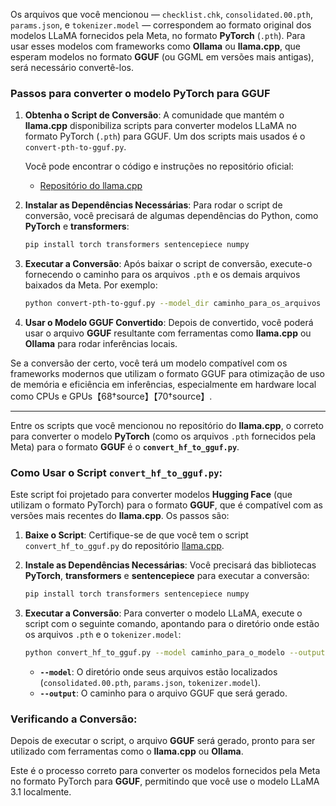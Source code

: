 Os arquivos que você mencionou — `checklist.chk`, `consolidated.00.pth`, `params.json`, e `tokenizer.model` — correspondem ao formato original dos modelos LLaMA fornecidos pela Meta, no formato **PyTorch** (`.pth`). Para usar esses modelos com frameworks como **Ollama** ou **llama.cpp**, que esperam modelos no formato **GGUF** (ou GGML em versões mais antigas), será necessário convertê-los.

### Passos para converter o modelo PyTorch para GGUF

1. **Obtenha o Script de Conversão**:
   A comunidade que mantém o **llama.cpp** disponibiliza scripts para converter modelos LLaMA no formato PyTorch (`.pth`) para GGUF. Um dos scripts mais usados é o `convert-pth-to-gguf.py`.
   
   Você pode encontrar o código e instruções no repositório oficial:
   
   - [Repositório do llama.cpp](https://github.com/ggerganov/llama.cpp)

2. **Instalar as Dependências Necessárias**:
   Para rodar o script de conversão, você precisará de algumas dependências do Python, como **PyTorch** e **transformers**:
   
   ```bash
   pip install torch transformers sentencepiece numpy
   ```

3. **Executar a Conversão**:
   Após baixar o script de conversão, execute-o fornecendo o caminho para os arquivos `.pth` e os demais arquivos baixados da Meta. Por exemplo:
   
   ```bash
   python convert-pth-to-gguf.py --model_dir caminho_para_os_arquivos --output_file caminho_para_output.gguf
   ```

4. **Usar o Modelo GGUF Convertido**:
   Depois de convertido, você poderá usar o arquivo **GGUF** resultante com ferramentas como **llama.cpp** ou **Ollama** para rodar inferências locais.

Se a conversão der certo, você terá um modelo compatível com os frameworks modernos que utilizam o formato GGUF para otimização de uso de memória e eficiência em inferências, especialmente em hardware local como CPUs e GPUs【68†source】【70†source】.

---

Entre os scripts que você mencionou no repositório do **llama.cpp**, o correto para converter o modelo **PyTorch** (como os arquivos `.pth` fornecidos pela Meta) para o formato **GGUF** é o **`convert_hf_to_gguf.py`**.

### Como Usar o Script `convert_hf_to_gguf.py`:

Este script foi projetado para converter modelos **Hugging Face** (que utilizam o formato PyTorch) para o formato **GGUF**, que é compatível com as versões mais recentes do **llama.cpp**. Os passos são:

1. **Baixe o Script**: Certifique-se de que você tem o script `convert_hf_to_gguf.py` do repositório [llama.cpp](https://github.com/ggerganov/llama.cpp).

2. **Instale as Dependências Necessárias**:
   Você precisará das bibliotecas **PyTorch**, **transformers** e **sentencepiece** para executar a conversão:
   
   ```bash
   pip install torch transformers sentencepiece numpy
   ```

3. **Executar a Conversão**:
   Para converter o modelo LLaMA, execute o script com o seguinte comando, apontando para o diretório onde estão os arquivos `.pth` e o `tokenizer.model`:
   
   ```bash
   python convert_hf_to_gguf.py --model caminho_para_o_modelo --output caminho_para_output.gguf
   ```
   
   - **`--model`**: O diretório onde seus arquivos estão localizados (`consolidated.00.pth`, `params.json`, `tokenizer.model`).
   - **`--output`**: O caminho para o arquivo GGUF que será gerado.

### Verificando a Conversão:

Depois de executar o script, o arquivo **GGUF** será gerado, pronto para ser utilizado com ferramentas como o **llama.cpp** ou **Ollama**.

Este é o processo correto para converter os modelos fornecidos pela Meta no formato PyTorch para **GGUF**, permitindo que você use o modelo LLaMA 3.1 localmente.
